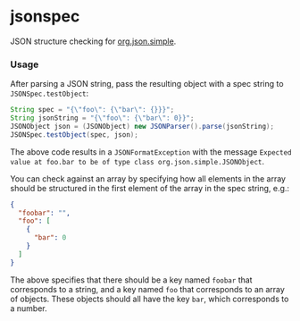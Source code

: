 jsonspec
===

JSON structure checking for [org.json.simple](https://github.com/fangyidong/json-simple).

### Usage

After parsing a JSON string, pass the resulting object with a spec string
to `JSONSpec.testObject`:

```java
String spec = "{\"foo\": {\"bar\": {}}}";
String jsonString = "{\"foo\": {\"bar\": 0}}";
JSONObject json = (JSONObject) new JSONParser().parse(jsonString);
JSONSpec.testObject(spec, json);
```

The above code results in a `JSONFormatException` with the message `Expected
value at foo.bar to be of type class org.json.simple.JSONObject`.

You can check against an array by specifying how all elements in the array
should be structured in the first element of the array in the spec string,
e.g.:

```json
{
  "foobar": "",
  "foo": [
    {
      "bar": 0
    }
  ]
}
```

The above specifies that there should be a key named `foobar` that
corresponds to a string, and a key named `foo` that corresponds to an
array of objects. These objects should all have the key `bar`, which
corresponds to a number.
